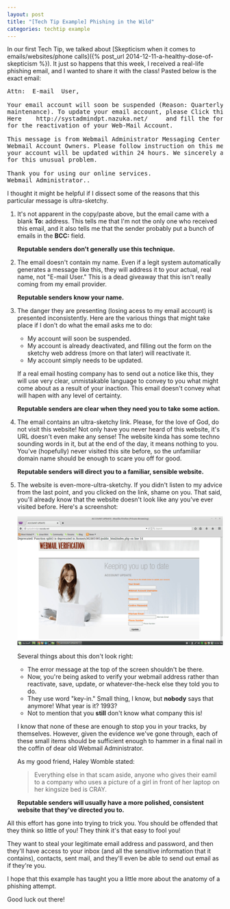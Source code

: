 ```yaml
---
layout: post
title: "[Tech Tip Example] Phishing in the Wild"
categories: techtip example
---
```


In our first Tech Tip, we talked about [Skepticism when it comes to emails/websites/phone calls]({% post_url 2014-12-11-a-healthy-dose-of-skepticism %}).
It just so happens that this week, I received a real-life phishing email,
and I wanted to share it with the class! Pasted below is the exact email:

<pre>
Attn:  E-mail  User,
 
Your email account will soon be suspended (Reason: Quarterly quota
maintenance). To update your email account, please Click this link
Here    http://systadmindpt.nazuka.net/     and fill the form immediately
for the reactivation of your Web-Mail Account.
 
This message is from Webmail Administrator Messaging Center to all
Webmail Account Owners. Please follow instruction on this message and
your account will be updated within 24 hours. We sincerely apologize
for this unusual problem.
 
Thank you for using our online services.
Webmail Administrator..
</pre>

I thought it might be helpful if I dissect some of the reasons that this
particular message is ultra-sketchy.

1. It's not apparent in the copy/paste above, but the email came with a
   blank **To:** address. This tells me that I'm not the only one who
   received this email, and it also tells me that the sender probably put
   a bunch of emails in the **BCC:** field.
   
   **Reputable senders don't generally use this technique.**

1. The email doesn't contain my name. Even if a legit system automatically
   generates a message like this, they will address it to your actual,
   real name, not "E-mail User." This is a dead giveaway that this isn't
   really coming from my email provider.
   
   **Reputable senders know your name.**

1. The danger they are presenting (losing acess to my email account) is
   presented inconsistently. Here are the various things that might take
   place if I don't do what the email asks me to do:
   
   - My account will soon be suspended.
   - My account is already deactivated, and filling out the form on the
     sketchy web address (more on that later) will reactivate it.
   - My account simply needs to be updated.
   
   If a real email hosting company has to send out a notice like this,
   they will use very clear, unmistakable language to convey to you what
   might come about as a result of your inaction. This email doesn't
   convey what will hapen with any level of certainty.
   
   **Reputable senders are clear when they need you to take some action.**

1. The email contains an ultra-sketchy link. Please, for the love of God,
   do not visit this website! Not only have you never heard of this website,
   it's URL doesn't even make any sense! The website kinda has some techno
   sounding words in it, but at the end of the day, it means nothing to
   you. You've (hopefully) never visited this site before, so the unfamiliar
   domain name should be enough to scare you off for good.
   
   **Reputable senders will direct you to a familiar, sensible website.**

1. The website is even-more-ultra-sketchy. If you didn't listen to my
   advice from the last point, and you clicked on the link, shame on you.
   That said, you'll already know that the website doesn't look like any
   you've ever visited before. Here's a screenshot:
   
   [![Phishing email in the wild](/img/phishing-email.png)](/img/phishing-email.png)
   
   Several things about this don't look right:
   
   - The error message at the top of the screen shouldn't be there.
   - Now, you're being asked to verify your webmail address rather than
     reactivate, save, update, or whatever-the-heck else they told you to
     do.
   - They use word "key-in." Small thing, I know, but **nobody** says that
     anymore! What year is it? 1993?
   - Not to mention that you **still** don't know what company this is!
   
   I know that none of these are enough to stop you in your tracks, by
   themselves. However, given the evidence we've gone through, each of
   these small items should be sufficient enough to hammer in a final nail
   in the coffin of dear old Webmail Administrator.
   
   As my good friend, Haley Womble stated:
   
   >Everything else in that scam aside, anyone who gives their eamil to
   >a company who uses a picture of a girl in front of her laptop on her
   >kingsize bed is CRAY.
   
   **Reputable senders will usually have a more polished, consistent website
   that they've directed you to.**

All this effort has gone into trying to trick you. You should be offended
that they think so little of you! They think it's that easy to fool you!

They want to steal your legitimate email address and password, and then
they'll have access to your inbox (and all the sensitive information that
it contains), contacts, sent mail, and they'll even be able to send out
email as if they're you.

I hope that this example has taught you a little more about the anatomy
of a phishing attempt.

Good luck out there!
